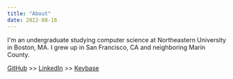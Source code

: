 ```yaml
---
title: "About"
date: 2022-08-16
---
```


I'm an undergraduate studying computer science at Northeastern University in Boston, MA. I grew up in San Francisco, CA and neighboring Marin County.

[GitHub](https://github.com/maxwellpeterson) >> [LinkedIn](https://www.linkedin.com/in/max-peterson) >> [Keybase](https://keybase.io/mpeterson)

